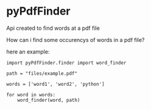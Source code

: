 pyPdfFinder
===========
Api created to find words at a pdf file

How can i find some occurencys of words in a pdf file?

here an example:

    import pyPdfFinder.finder import word_finder
    
    path = "files/example.pdf"
    
    words = ['word1', 'word2', 'python']
    
    for word in words:
        word_finder(word, path)

